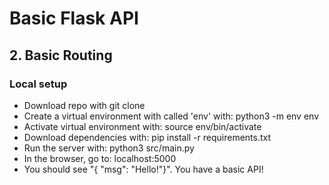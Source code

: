 # Basic Flask API

## 2. Basic Routing

### Local setup

- Download repo with git clone <repo-url>
- Create a virtual environment with called 'env' with: python3 -m env env
- Activate virtual environment with: source env/bin/activate
- Download dependencies with: pip install -r requirements.txt
- Run the server with: python3 src/main.py
- In the browser, go to: localhost:5000
- You should see "{ "msg": "Hello!"}". You have a basic API!
